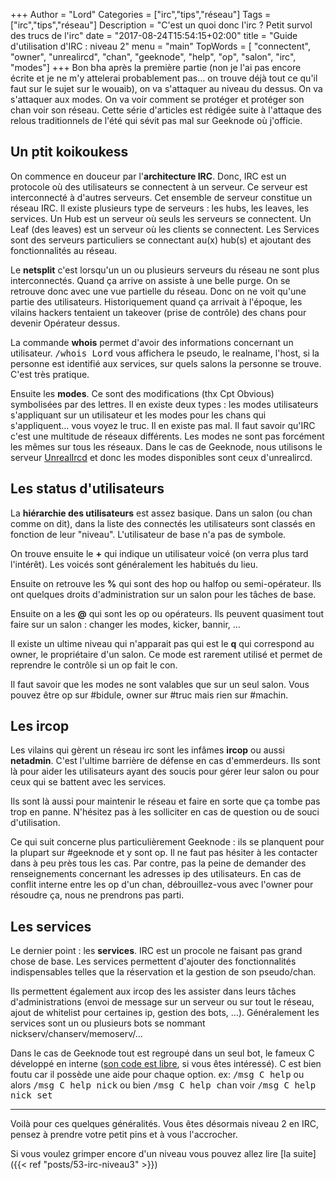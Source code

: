 +++
Author = "Lord"
Categories = ["irc","tips","réseau"]
Tags = ["irc","tips","réseau"]
Description = "C'est un quoi donc l'irc ? Petit survol des trucs de l'irc"
date = "2017-08-24T15:54:15+02:00"
title = "Guide d'utilisation d'IRC : niveau 2"
menu = "main"
TopWords = [  "connectent", "owner", "unrealircd", "chan", "geeknode", "help", "op", "salon", "irc", "modes"]
+++
Bon bha après la première partie (non je l'ai pas encore écrite et je ne m'y attelerai probablement pas… on trouve déjà tout ce qu'il faut sur le sujet sur le wouaib), on va s'attaquer au niveau du dessus. On va s'attaquer aux modes. On va voir comment se protéger et protéger son chan voir son réseau. Cette série d'articles est rédigée suite à l'attaque des relous traditionnels de l'été qui sévit pas mal sur Geeknode où j'officie.

## Un ptit koikoukess
On commence en douceur par l'**architecture IRC**. Donc, IRC est un protocole où des utilisateurs se connectent à un serveur. Ce serveur est interconnecté à d'autres serveurs. Cet ensemble de serveur constitue un réseau IRC. Il existe plusieurs type de serveurs  : les hubs, les leaves, les services. Un Hub est un serveur où seuls les serveurs se connectent. Un Leaf (des leaves) est un serveur où les clients se connectent. Les Services sont des serveurs particuliers se connectant au(x) hub(s) et ajoutant des fonctionnalités au réseau.

Le **netsplit** c'est lorsqu'un un ou plusieurs serveurs du réseau ne sont plus interconnectés. Quand ça arrive on assiste à une belle purge. On se retrouve donc avec une vue partielle du réseau. Donc on ne voit qu'une partie des utilisateurs. Historiquement quand ça arrivait à l'époque, les vilains hackers tentaient un takeover (prise de contrôle) des chans pour devenir Opérateur dessus.

La commande **whois** permet d'avoir des informations concernant un utilisateur. <kbd>/whois Lord</kbd> vous affichera le pseudo, le realname, l'host, si la personne est identifié aux services, sur quels salons la personne se trouve. C'est très pratique.

Ensuite les **modes**. Ce sont des modifications (thx Cpt Obvious) symbolisées par des lettres. Il en existe deux types : les modes utilisateurs s'appliquant sur un utilisateur et les modes pour les chans qui s'appliquent… vous voyez le truc. Il en existe pas mal. Il faut savoir qu'IRC c'est une multitude de réseaux différents. Les modes ne sont pas forcément les mêmes sur tous les réseaux. Dans le cas de Geeknode, nous utilisons le serveur [UnrealIrcd](https://unrealircd.org) et donc les modes disponibles sont ceux d'unrealircd.

## Les status d'utilisateurs
La **hiérarchie des utilisateurs** est assez basique.
Dans un salon (ou chan comme on dit), dans la liste des connectés les utilisateurs sont classés en fonction de leur "niveau".
L'utilisateur de base n'a pas de symbole.

On trouve ensuite le **+** qui indique un utilisateur voicé (on verra plus tard l'intérêt).
Les voicés sont généralement les habitués du lieu.

Ensuite on retrouve les **%** qui sont des hop ou halfop ou semi-opérateur.
Ils ont quelques droits d'administration sur un salon pour les tâches de base.

Ensuite on a les **@** qui sont les op ou opérateurs.
Ils peuvent quasiment tout faire sur un salon : changer les modes, kicker, bannir, …

Il existe un ultime niveau qui n'apparait pas qui est le **q** qui correspond au owner, le propriétaire d'un salon.
Ce mode est rarement utilisé et permet de reprendre le contrôle si un op fait le con.

Il faut savoir que les modes ne sont valables que sur un seul salon.
Vous pouvez être op sur #bidule, owner sur #truc mais rien sur #machin.

## Les ircop
Les vilains qui gèrent un réseau irc sont les infâmes **ircop** ou aussi **netadmin**.
C'est l'ultime barrière de défense en cas d'emmerdeurs.
Ils sont là pour aider les utilisateurs ayant des soucis pour gérer leur salon ou pour ceux qui se battent avec les services.

Ils sont là aussi pour maintenir le réseau et faire en sorte que ça tombe pas trop en panne.
N'hésitez pas à les solliciter en cas de question ou de souci d'utilisation.

Ce qui suit concerne plus particulièrement Geeknode : ils se planquent pour la plupart sur #geeknode et y sont op.
Il ne faut pas hésiter à les contacter dans à peu près tous les cas.
Par contre, pas la peine de demander des renseignements concernant les adresses ip des utilisateurs.
En cas de conflit interne entre les op d'un chan, débrouillez-vous avec l'owner pour résoudre ça, nous ne prendrons pas parti.

## Les services
Le dernier point : les **services**.
IRC est un procole ne faisant pas grand chose de base.
Les services permettent d'ajouter des fonctionnalités indispensables telles que la réservation et la gestion de son pseudo/chan.

Ils permettent également aux ircop des les assister dans leurs tâches d'administrations (envoi de message sur un serveur ou sur tout le réseau, ajout de whitelist pour certaines ip, gestion des bots, …).
Généralement les services sont un ou plusieurs bots se nommant nickserv/chanserv/memoserv/… 

Dans le cas de Geeknode tout est regroupé dans un seul bot, le fameux C développé en interne ([son code est libre](https://github.com/Ethylix/child), si vous êtes intéressé).
C est bien foutu car il possède une aide pour chaque option. ex: <kbd>/msg C help</kbd> ou alors <kbd>/msg C help nick</kbd> ou bien <kbd>/msg C help chan</kbd> voir <kbd>/msg C help nick set</kbd>

----------

Voilà pour ces quelques généralités.
Vous êtes désormais niveau 2 en IRC, pensez à prendre votre petit pins et à vous l'accrocher.

Si vous voulez grimper encore d'un niveau vous pouvez allez lire [la suite]({{< ref "posts/53-irc-niveau3" >}})

